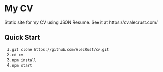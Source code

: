 # My CV

Static site for my CV using [JSON Resume](https://jsonresume.org/). See it at https://cv.alecrust.com/

## Quick Start

1. `git clone https://github.com/AlecRust/cv.git`
2. `cd cv`
3. `npm install`
4. `npm start`
